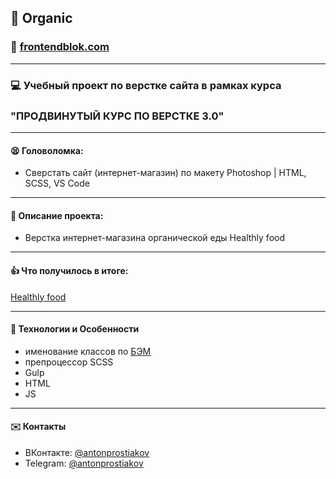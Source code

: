 ## :pushpin: Organic

### :link: [frontendblok.com](https://frontendblok.com/)
___
### :computer: Учебный проект по верстке сайта в рамках курса 
### "ПРОДВИНУТЫЙ КУРС ПО ВЕРСТКЕ 3.0" 
___
#### :tired_face: Головоломка:

- Сверстать сайт (интернет-магазин) по макету Photoshop | HTML, SCSS, VS Code
___
#### :memo: Описание проекта: 

- Верстка интернет-магазина органической еды Healthly food
___ 

#### :thumbsup: Что получилось в итоге: 

[Healthly food](https://tony7-the-human.github.io/OrganicWeb/)
___ 
#### :rocket: Технологии и Особенности

* именование классов по [БЭМ](https://ru.bem.info/)
* препроцессор SCSS
* Gulp 
* HTML 
* JS

___
#### :envelope: Контакты
* ВКонтакте: [@antonprostiakov](https://vk.com/tony7_the_human)
* Telegram: [@antonprostiakov](https://t.me/Tony7_The_Human)
